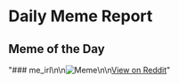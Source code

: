 # Daily Meme Report

## Meme of the Day
"### me_irl\n\n![Meme](https://i.redd.it/214e379nlcsf1.png)\n\n[View on Reddit](https://redd.it/1nulmvq)"
